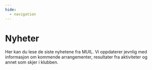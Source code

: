 ```yaml
---
hide:
  - navigation
---
```


# Nyheter

Her kan du lese de siste nyhetene fra MUIL. Vi oppdaterer jevnlig med informasjon om kommende arrangementer, resultater fra aktiviteter og annet som skjer i klubben.

